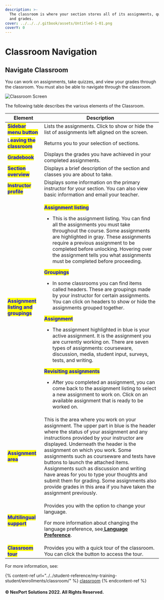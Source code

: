 ```yaml
---
description: >-
  The classroom is where your section stores all of its assignments, quizzes,
  and grades.
cover: ../../../.gitbook/assets/Untitled-1-01.png
coverY: 0
---
```


# Classroom Navigation

## Navigate Classroom

You can work on assignments, take quizzes, and view your grades through the classroom. You must also be able to navigate through the classroom.

![Classroom Screen](https://www.nexportcampus.com/Content/Guides/sweb/Content/Resources/Images/Section\_One\_Student/Classromm\_Interface\_550x301.png)

The following table describes the various elements of the Classroom.

| Element                                                               | Description                                                                                                                                                                                                                                                                                                                                                                                                                                                                                                                                                                                                                                                                                                                                                                                                                                                                                                                                                                                                                                                                                                                                                                                                                                                                                                                      |
| --------------------------------------------------------------------- | -------------------------------------------------------------------------------------------------------------------------------------------------------------------------------------------------------------------------------------------------------------------------------------------------------------------------------------------------------------------------------------------------------------------------------------------------------------------------------------------------------------------------------------------------------------------------------------------------------------------------------------------------------------------------------------------------------------------------------------------------------------------------------------------------------------------------------------------------------------------------------------------------------------------------------------------------------------------------------------------------------------------------------------------------------------------------------------------------------------------------------------------------------------------------------------------------------------------------------------------------------------------------------------------------------------------------------- |
| <mark style="color:blue;">**Sidebar menu button**</mark>              | Lists the assignments. Click to show or hide the list of assignments left aligned on the screen.                                                                                                                                                                                                                                                                                                                                                                                                                                                                                                                                                                                                                                                                                                                                                                                                                                                                                                                                                                                                                                                                                                                                                                                                                                 |
| L<mark style="color:blue;">**eaving the classroom**</mark>            | Returns you to your selection of sections.                                                                                                                                                                                                                                                                                                                                                                                                                                                                                                                                                                                                                                                                                                                                                                                                                                                                                                                                                                                                                                                                                                                                                                                                                                                                                       |
| <mark style="color:blue;">**Gradebook**</mark>                        | Displays the grades you have achieved in your completed assignments.                                                                                                                                                                                                                                                                                                                                                                                                                                                                                                                                                                                                                                                                                                                                                                                                                                                                                                                                                                                                                                                                                                                                                                                                                                                             |
| <mark style="color:blue;">**Section overview**</mark>                 | Displays a brief description of the section and classes you are about to take.                                                                                                                                                                                                                                                                                                                                                                                                                                                                                                                                                                                                                                                                                                                                                                                                                                                                                                                                                                                                                                                                                                                                                                                                                                                   |
| <mark style="color:blue;">**Instructor profile**</mark>               | Displays some information on the primary instructor for your section. You can also view basic information and email your teacher.                                                                                                                                                                                                                                                                                                                                                                                                                                                                                                                                                                                                                                                                                                                                                                                                                                                                                                                                                                                                                                                                                                                                                                                                |
| <mark style="color:blue;">**Assignment listing and groupings**</mark> | <p><mark style="color:blue;"><strong>Assignment listing</strong></mark></p><ul><li>This is the assignment listing. You can find all the assignments you must take throughout the course. Some assignments are highlighted in gray. These assignments require a previous assignment to be completed before unlocking. Hovering over the assignment tells you what assignments must be completed before proceeding.</li></ul><p><mark style="color:blue;"><strong>Groupings</strong></mark></p><ul><li>In some classrooms you can find items called headers. These are groupings made by your instructor for certain assignments. You can click on headers to show or hide the assignments grouped together.</li></ul><p><mark style="color:blue;"><strong>Assignment</strong></mark></p><ul><li>The assignment highlighted in blue is your active assignment. It is the assignment you are currently working on. There are seven types of assignments: courseware, discussion, media, student input, surveys, tests, and writing.</li></ul><p><mark style="color:blue;"><strong>Revisiting assignments</strong></mark></p><ul><li>After you completed an assignment, you can come back to the assignment listing to select a new assignment to work on. Click on an available assignment that is ready to be worked on.</li></ul> |
| <mark style="color:blue;">**Assignment area**</mark>                  | This is the area where you work on your assignment. The upper part in blue is the header where the status of your assignment and any instructions provided by your instructor are displayed. Underneath the header is the assignment on which you work. Some assignments such as courseware and tests have buttons to launch the attached items. Assignments such as discussion and writing have areas for you to type your thoughts and submit them for grading. Some assignments also provide grades in this area if you have taken the assignment previously.                                                                                                                                                                                                                                                                                                                                                                                                                                                                                                                                                                                                                                                                                                                                                                 |
| <mark style="color:blue;">**Multilingual support**</mark>             | <p>Provides you with the option to change your language.</p><p>For more information about changing the language preference, see<a href="../../../getting-started/language-preferences.md"> <strong>Language Preference</strong></a>.</p>                                                                                                                                                                                                                                                                                                                                                                                                                                                                                                                                                                                                                                                                                                                                                                                                                                                                                                                                                                                                                                                                                         |
| <mark style="color:blue;">**Classroom tour**</mark>                   | Provides you with a quick tour of the classroom. You can click the button to access the tour.                                                                                                                                                                                                                                                                                                                                                                                                                                                                                                                                                                                                                                                                                                                                                                                                                                                                                                                                                                                                                                                                                                                                                                                                                                    |

For more information, see:

{% content-ref url="../../student-reference/my-training-student/enrollments/classroom/" %}
[classroom](../../student-reference/my-training-student/enrollments/classroom/)
{% endcontent-ref %}

#### © NexPort Solutions 2022. All Rights Reserved.
